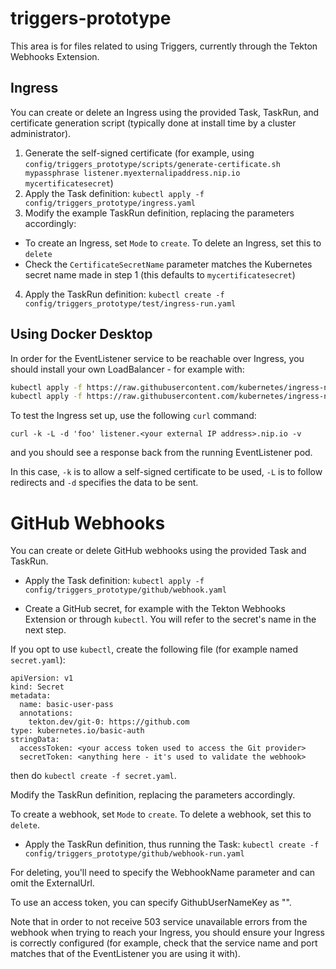 # triggers-prototype

This area is for files related to using Triggers, currently through the Tekton Webhooks Extension.

## Ingress

You can create or delete an Ingress using the provided Task, TaskRun, and certificate generation script (typically done at install time by a cluster administrator).

1. Generate the self-signed certificate (for example, using `config/triggers_prototype/scripts/generate-certificate.sh mypassphrase listener.myexternalipaddress.nip.io mycertificatesecret`)
2. Apply the Task definition:
`kubectl apply -f config/triggers_prototype/ingress.yaml`
3. Modify the example TaskRun definition, replacing the parameters accordingly:

  - To create an Ingress, set `Mode` to `create`. To delete an Ingress, set this to `delete`
  - Check the `CertificateSecretName` parameter matches the Kubernetes secret name made in step 1 (this defaults to `mycertificatesecret`)

4. Apply the TaskRun definition:
`kubectl create -f config/triggers_prototype/test/ingress-run.yaml`

## Using Docker Desktop

In order for the EventListener service to be reachable over Ingress, you should install your own LoadBalancer - for example with:

```bash
kubectl apply -f https://raw.githubusercontent.com/kubernetes/ingress-nginx/master/deploy/static/mandatory.yaml
kubectl apply -f https://raw.githubusercontent.com/kubernetes/ingress-nginx/master/deploy/static/provider/cloud-generic.yaml
```

To test the Ingress set up, use the following `curl` command:

`curl -k -L -d 'foo' listener.<your external IP address>.nip.io -v`

and you should see a response back from the running EventListener pod.

In this case, `-k` is to allow a self-signed certificate to be used, `-L` is to follow redirects and `-d` specifies the data to be sent.

# GitHub Webhooks

You can create or delete GitHub webhooks using the provided Task and TaskRun.

- Apply the Task definition:
`kubectl apply -f config/triggers_prototype/github/webhook.yaml`

- Create a GitHub secret, for example with the Tekton Webhooks Extension or through `kubectl`. You will refer to the secret's name in the next step.

If you opt to use `kubectl`, create the following file (for example named `secret.yaml`):

```
apiVersion: v1
kind: Secret
metadata:
  name: basic-user-pass
  annotations:
    tekton.dev/git-0: https://github.com
type: kubernetes.io/basic-auth
stringData:
  accessToken: <your access token used to access the Git provider>
  secretToken: <anything here - it's used to validate the webhook>
```

then do `kubectl create -f secret.yaml`.

Modify the TaskRun definition, replacing the parameters accordingly.

To create a webhook, set `Mode` to `create`. To delete a webhook, set this to `delete`.

- Apply the TaskRun definition, thus running the Task:
`kubectl create -f config/triggers_prototype/github/webhook-run.yaml`

For deleting, you'll need to specify the WebhookName parameter and can omit the ExternalUrl.

To use an access token, you can specify GithubUserNameKey as "".

Note that in order to not receive 503 service unavailable errors from the webhook when trying to reach your Ingress, you should ensure your Ingress is correctly configured (for example, check that the service name and port matches that of the EventListener you are using it with).
